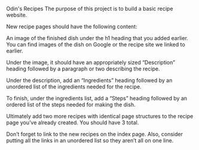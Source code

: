Odin's Recipes
The purpose of this project is to build a basic recipe website.

New recipe pages should have the following content:

An image of the finished dish under the h1 heading that you added earlier. You can find images of the dish on Google or the recipe site we linked to earlier.

Under the image, it should have an appropriately sized “Description” heading followed by a paragraph or two describing the recipe.

Under the description, add an “Ingredients” heading followed by an unordered list of the ingredients needed for the recipe.

To finish, under the ingredients list, add a “Steps” heading followed by an ordered list of the steps needed for making the dish.


Ultimately add two more recipes with identical page structures to the recipe page you’ve already created. You should have 3 total.

Don’t forget to link to the new recipes on the index page. Also, consider putting all the links in an unordered list so they aren’t all on one line.
